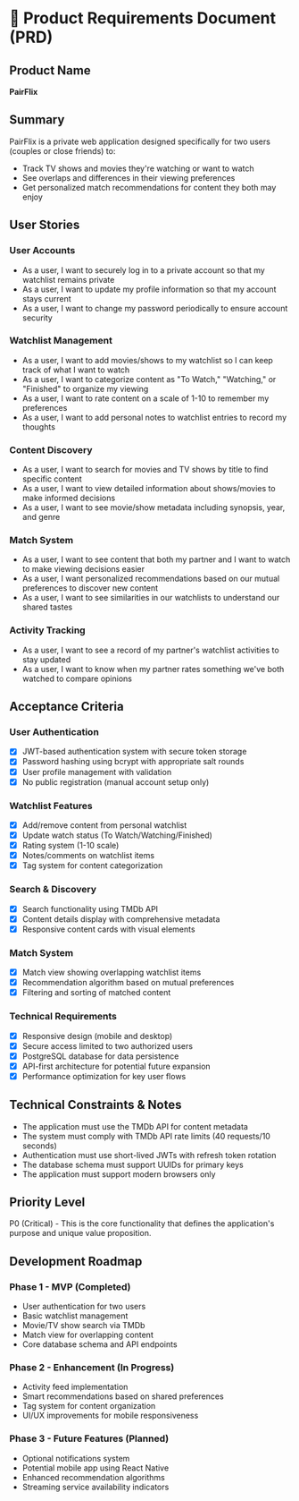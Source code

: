 # 📄 Product Requirements Document (PRD)

## Product Name

**PairFlix**

## Summary

PairFlix is a private web application designed specifically for two users (couples or close friends) to:

- Track TV shows and movies they're watching or want to watch
- See overlaps and differences in their viewing preferences
- Get personalized match recommendations for content they both may enjoy

## User Stories

### User Accounts

- As a user, I want to securely log in to a private account so that my watchlist remains private
- As a user, I want to update my profile information so that my account stays current
- As a user, I want to change my password periodically to ensure account security

### Watchlist Management

- As a user, I want to add movies/shows to my watchlist so I can keep track of what I want to watch
- As a user, I want to categorize content as "To Watch," "Watching," or "Finished" to organize my viewing
- As a user, I want to rate content on a scale of 1-10 to remember my preferences
- As a user, I want to add personal notes to watchlist entries to record my thoughts

### Content Discovery

- As a user, I want to search for movies and TV shows by title to find specific content
- As a user, I want to view detailed information about shows/movies to make informed decisions
- As a user, I want to see movie/show metadata including synopsis, year, and genre

### Match System

- As a user, I want to see content that both my partner and I want to watch to make viewing decisions easier
- As a user, I want personalized recommendations based on our mutual preferences to discover new content
- As a user, I want to see similarities in our watchlists to understand our shared tastes

### Activity Tracking

- As a user, I want to see a record of my partner's watchlist activities to stay updated
- As a user, I want to know when my partner rates something we've both watched to compare opinions

## Acceptance Criteria

### User Authentication

- [x] JWT-based authentication system with secure token storage
- [x] Password hashing using bcrypt with appropriate salt rounds
- [x] User profile management with validation
- [x] No public registration (manual account setup only)

### Watchlist Features

- [x] Add/remove content from personal watchlist
- [x] Update watch status (To Watch/Watching/Finished)
- [x] Rating system (1-10 scale)
- [x] Notes/comments on watchlist items
- [x] Tag system for content categorization

### Search & Discovery

- [x] Search functionality using TMDb API
- [x] Content details display with comprehensive metadata
- [x] Responsive content cards with visual elements

### Match System

- [x] Match view showing overlapping watchlist items
- [x] Recommendation algorithm based on mutual preferences
- [x] Filtering and sorting of matched content

### Technical Requirements

- [x] Responsive design (mobile and desktop)
- [x] Secure access limited to two authorized users
- [x] PostgreSQL database for data persistence
- [x] API-first architecture for potential future expansion
- [x] Performance optimization for key user flows

## Technical Constraints & Notes

- The application must use the TMDb API for content metadata
- The system must comply with TMDb API rate limits (40 requests/10 seconds)
- Authentication must use short-lived JWTs with refresh token rotation
- The database schema must support UUIDs for primary keys
- The application must support modern browsers only

## Priority Level

P0 (Critical) - This is the core functionality that defines the application's purpose and unique value proposition.

## Development Roadmap

### Phase 1 - MVP (Completed)

- User authentication for two users
- Basic watchlist management
- Movie/TV show search via TMDb
- Match view for overlapping content
- Core database schema and API endpoints

### Phase 2 - Enhancement (In Progress)

- Activity feed implementation
- Smart recommendations based on shared preferences
- Tag system for content organization
- UI/UX improvements for mobile responsiveness

### Phase 3 - Future Features (Planned)

- Optional notifications system
- Potential mobile app using React Native
- Enhanced recommendation algorithms
- Streaming service availability indicators
